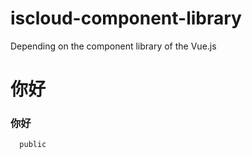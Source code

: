 # iscloud-component-library
Depending on the component library of the Vue.js

# 你好
### 你好


```
  public
 
```
